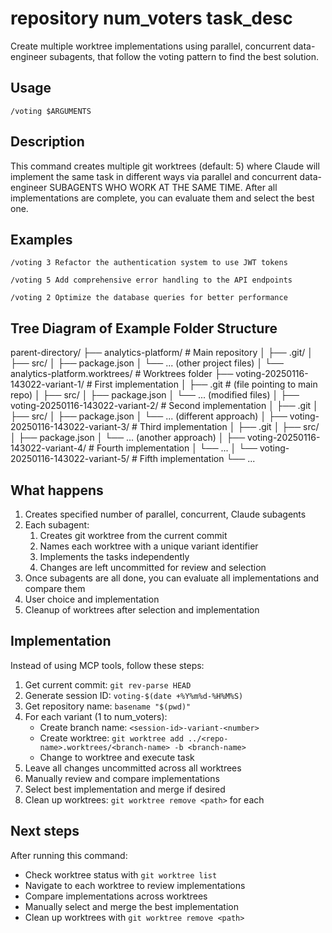 # repository num_voters task_desc

Create multiple worktree implementations using parallel, concurrent data-engineer subagents, that follow the voting pattern to find the best solution.

## Usage

```
/voting $ARGUMENTS
```

## Description

This command creates multiple git worktrees (default: 5) where Claude will implement the same task in different ways via parallel and concurrent data-engineer SUBAGENTS WHO WORK AT THE SAME TIME. After all implementations are complete, you can evaluate them and select the best one.

## Examples

```
/voting 3 Refactor the authentication system to use JWT tokens

/voting 5 Add comprehensive error handling to the API endpoints

/voting 2 Optimize the database queries for better performance
```

## Tree Diagram of Example Folder Structure
  parent-directory/
  ├── analytics-platform/                           # Main repository
  │   ├── .git/
  │   ├── src/
  │   ├── package.json
  │   └── ... (other project files)
  │
  └── analytics-platform.worktrees/                 # Worktrees folder
      ├── voting-20250116-143022-variant-1/  # First implementation
      │   ├── .git                           # (file pointing to main repo)
      │   ├── src/
      │   ├── package.json
      │   └── ... (modified files)
      │
      ├── voting-20250116-143022-variant-2/  # Second implementation
      │   ├── .git
      │   ├── src/
      │   ├── package.json
      │   └── ... (different approach)
      │
      ├── voting-20250116-143022-variant-3/  # Third implementation
      │   ├── .git
      │   ├── src/
      │   ├── package.json
      │   └── ... (another approach)
      │
      ├── voting-20250116-143022-variant-4/  # Fourth implementation
      │   └── ...
      │
      └── voting-20250116-143022-variant-5/  # Fifth implementation
          └── ...

## What happens

1. Creates specified number of parallel, concurrent, Claude subagents
2. Each subagent:
   1. Creates git worktree from the current commit
   2. Names each worktree with a unique variant identifier
   3. Implements the tasks independently
   4. Changes are left uncommitted for review and selection
3. Once subagents are all done, you can evaluate all implementations and compare them 
4. User choice and implementation
7. Cleanup of worktrees after selection and implementation

## Implementation

Instead of using MCP tools, follow these steps:
1. Get current commit: `git rev-parse HEAD`
2. Generate session ID: `voting-$(date +%Y%m%d-%H%M%S)`
3. Get repository name: `basename "$(pwd)"`
4. For each variant (1 to num_voters):
   - Create branch name: `<session-id>-variant-<number>`
   - Create worktree: `git worktree add ../<repo-name>.worktrees/<branch-name> -b <branch-name>`
   - Change to worktree and execute task
5. Leave all changes uncommitted across all worktrees
6. Manually review and compare implementations
7. Select best implementation and merge if desired
8. Clean up worktrees: `git worktree remove <path>` for each

## Next steps

After running this command:
- Check worktree status with `git worktree list`
- Navigate to each worktree to review implementations
- Compare implementations across worktrees
- Manually select and merge the best implementation
- Clean up worktrees with `git worktree remove <path>`